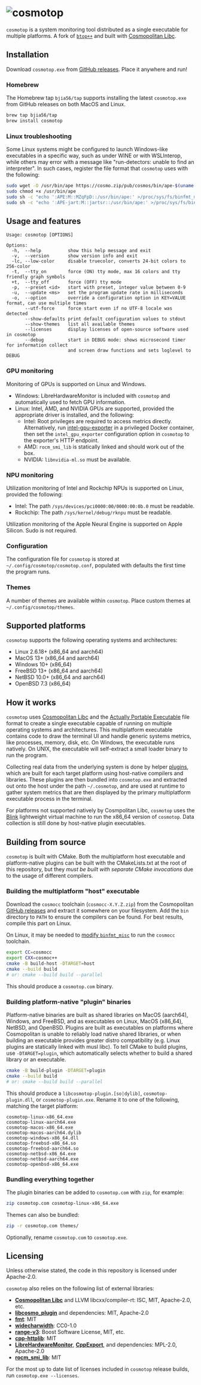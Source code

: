 # ![cosmotop](img/logo.svg)

`cosmotop` is a system monitoring tool distributed as a single executable for multiple platforms.
A fork of [`btop++`](https://github.com/aristocratos/btop) and built with
[Cosmopolitan Libc](https://github.com/jart/cosmopolitan).

## Installation

Download `cosmotop.exe` from [GitHub releases](https://github.com/bjia56/cosmotop/releases/latest).
Place it anywhere and run!

### Homebrew

The Homebrew tap `bjia56/tap` supports installing the latest `cosmotop.exe` from GitHub releases on both MacOS and Linux.

```bash
brew tap bjia56/tap
brew install cosmotop
```

### Linux troubleshooting

Some Linux systems might be configured to launch Windows-like executables in a specific way, such as under WINE or
with WSLInterop, while others may error with a message like "run-detectors: unable to find an interpreter". In
such cases, register the file format that `cosmotop` uses with the following:

```bash
sudo wget -O /usr/bin/ape https://cosmo.zip/pub/cosmos/bin/ape-$(uname -m).elf
sudo chmod +x /usr/bin/ape
sudo sh -c "echo ':APE:M::MZqFpD::/usr/bin/ape:' >/proc/sys/fs/binfmt_misc/register"
sudo sh -c "echo ':APE-jart:M::jartsr::/usr/bin/ape:' >/proc/sys/fs/binfmt_misc/register"
```

## Usage and features

```
Usage: cosmotop [OPTIONS]

Options:
  -h,  --help          show this help message and exit
  -v,  --version       show version info and exit
  -lc, --low-color     disable truecolor, converts 24-bit colors to 256-color
  -t,  --tty_on        force (ON) tty mode, max 16 colors and tty friendly graph symbols
  +t,  --tty_off       force (OFF) tty mode
  -p,  --preset <id>   start with preset, integer value between 0-9
  -u,  --update <ms>   set the program update rate in milliseconds
  -o,  --option        override a configuration option in KEY=VALUE format, can use multiple times
       --utf-force     force start even if no UTF-8 locale was detected
       --show-defaults print default configuration values to stdout
       --show-themes   list all available themes
       --licenses      display licenses of open-source software used in cosmotop
       --debug         start in DEBUG mode: shows microsecond timer for information collect
                       and screen draw functions and sets loglevel to DEBUG
```

### GPU monitoring

Monitoring of GPUs is supported on Linux and Windows.
- Windows: LibreHardwareMonitor is included with `cosmotop` and automatically used to fetch GPU information.
- Linux: Intel, AMD, and NVIDIA GPUs are supported, provided the appropriate driver is installed, and the following:
  - Intel: Root privileges are required to access metrics directly. Alternatively, run [intel-gpu-exporter](https://github.com/bjia56/intel-gpu-exporter) in a privileged Docker container, then set the `intel_gpu_exporter` configuration option in `cosmotop` to the exporter's HTTP endpoint.
  - AMD: `rocm_smi_lib` is statically linked and should work out of the box.
  - NVIDIA: `libnvidia-ml.so` must be available.

### NPU monitoring

Utilization monitoring of Intel and Rockchip NPUs is supported on Linux, provided the following:
- Intel: The path `/sys/devices/pci0000:00/0000:00:0b.0` must be readable.
- Rockchip: The path `/sys/kernel/debug/rknpu` must be readable.

Utilization monitoring of the Apple Neural Engine is supported on Apple Silicon. Sudo is not required.

### Configuration

The configuration file for `cosmotop` is stored at `~/.config/cosmotop/cosmotop.conf`, populated with defaults
the first time the program runs.

### Themes

A number of themes are available within `cosmotop`. Place custom themes at `~/.config/cosmotop/themes`.

## Supported platforms

`cosmotop` supports the following operating systems and architectures:

- Linux 2.6.18+ (x86_64 and aarch64)
- MacOS 13+ (x86_64 and aarch64)
- Windows 10+ (x86_64)
- FreeBSD 13+ (x86_64 and aarch64)
- NetBSD 10.0+ (x86_64 and aarch64)
- OpenBSD 7.3 (x86_64)

## How it works

`cosmotop` uses [Cosmopolitan Libc](https://github.com/jart/cosmopolitan) and the
[Actually Portable Executable](https://justine.lol/ape.html) file format to create a single executable capable of
running on multiple operating systems and architectures. This multiplatform executable contains code to draw
the terminal UI and handle generic systems metrics, like processes, memory, disk, etc. On Windows, the executable
runs natively. On UNIX, the executable will self-extract a small loader binary to run the program.

Collecting real data from the underlying system is done by helper [plugins](https://github.com/bjia56/libcosmo_plugin), which are built for each target platform using host-native compilers and libraries. These plugins are then bundled into `cosmotop.exe` and extracted out onto the host under the path `~/.cosmotop`, and are used at runtime to gather system metrics that are then displayed by the primary multiplatform executable process in the terminal.

For platforms not supported natively by Cosmpolitan Libc, `cosmotop` uses the [Blink](https://github.com/jart/blink) lightweight virtual machine
to run the x86_64 version of `cosmotop`. Data collection is still done by host-native plugin executables.

## Building from source

`cosmotop` is built with CMake. Both the multiplatform host executable and platform-native plugins can be built with the CMakeLists.txt at the root of this repository, but they *must be built with separate CMake invocations* due to the usage of different compilers.

### Building the multiplatform "host" executable

Download the `cosmocc` toolchain (`cosmocc-X.Y.Z.zip`) from the Cosmopolitan [GitHub releases](https://github.com/jart/cosmopolitan/releases/latest) and extract it somewhere on your filesystem. Add the `bin` directory to `PATH` to ensure the compilers can be found. For best results, compile this part on Linux.

On Linux, it may be needed to [modify `binfmt_misc`](#linux-troubleshooting) to run the `cosmocc` toolchain.

```bash
export CC=cosmocc
export CXX=cosmoc++
cmake -B build-host -DTARGET=host
cmake --build build
# or: cmake --build build --parallel
```

This should produce a `cosmotop.com` binary.

### Building platform-native "plugin" binaries

Platform-native binaries are built as shared libraries on MacOS (aarch64), Windows, and FreeBSD, and as
executables on Linux, MacOS (x86_64), NetBSD, and OpenBSD. Plugins are built as executables on platforms where Cosmopolitan
is unable to reliably load native shared libraries, or when building an executable provides greater distro compatibility (e.g. Linux plugins are statically linked with musl libc). To tell CMake to build plugins, use `-DTARGET=plugin`, which
automatically selects whether to build a shared library or an executable.

```bash
cmake -B build-plugin -DTARGET=plugin
cmake --build build
# or: cmake --build build --parallel
```

This should produce a `libcosmotop-plugin.[so|dylib]`, `cosmotop-plugin.dll`, or `cosmotop-plugin.exe`. Rename it to one of the following, matching the target platform:

```
cosmotop-linux-x86_64.exe
cosmotop-linux-aarch64.exe
cosmotop-macos-x86_64.exe
cosmotop-macos-aarch64.dylib
cosmotop-windows-x86_64.dll
cosmotop-freebsd-x86_64.so
cosmotop-freebsd-aarch64.so
cosmotop-netbsd-x86_64.exe
cosmotop-netbsd-aarch64.exe
cosmotop-openbsd-x86_64.exe
```

### Bundling everything together

The plugin binaries can be added to `cosmotop.com` with `zip`, for example:

```bash
zip cosmotop.com cosmotop-linux-x86_64.exe
```

Themes can also be bundled:

```bash
zip -r cosmotop.com themes/
```

Optionally, rename `cosmotop.com` to `cosmotop.exe`.

## Licensing

Unless otherwise stated, the code in this repository is licensed under Apache-2.0.

`cosmotop` also relies on the following list of external libraries:
- [**Cosmopolitan Libc**](https://github.com/jart/cosmopolitan) and LLVM libcxx/compiler-rt: ISC, MIT, Apache-2.0, etc.
- [**libcosmo_plugin**](https://github.com/bjia56/libcosmo_plugin) and dependencies: MIT, Apache-2.0
- [**fmt**](https://github.com/fmtlib/fmt): MIT
- [**widecharwidth**](https://github.com/ridiculousfish/widecharwidth/): CC0-1.0
- [**range-v3**](https://github.com/ericniebler/range-v3): Boost Software License, MIT, etc.
- [**cpp-httplib**](https://github.com/yhirose/cpp-httplib): MIT
- [**LibreHardwareMonitor**](https://github.com/LibreHardwareMonitor/LibreHardwareMonitor), [**CppExport**](https://github.com/bjia56/LHM-CppExport), and dependencies: MPL-2.0, Apache-2.0
- [**rocm_smi_lib**](https://github.com/ROCm/rocm_smi_lib): MIT

For the most up to date list of licenses included in `cosmotop` release builds, run `cosmotop.exe --licenses`.
